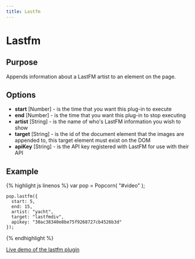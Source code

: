 ```yaml
---
title: Lastfm
---
```

# Lastfm #

## Purpose ##

Appends information about a LastFM artist to an element on the page.

## Options ##

* **start** \[Number\] - is the time that you want this plug-in to execute
* **end** \[Number\] - is the time that you want this plug-in to stop executing
* **artist** \[String\] - is the name of who's LastFM information you wish to show
* **target** \[String\] - is the id of the document element that the images are appended to, this target element must exist on the DOM
* **apiKey** \[String\] - is the API key registered with LastFM for use with their API

## Example ##

{% highlight js linenos %} 
    var pop = Popcorn( "#video" );

    pop.lastfm({
      start: 5,
      end: 15,
      artist: "yacht",
      target: "lastfmdiv",
      apikey: "30ac38340e8be75f9268727cb4526b3d"
    });
{% endhighlight %}

[Live demo of the lastfm plugin](http://jsfiddle.net/popcornjs/XVbup/)
